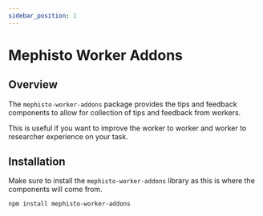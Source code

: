 ```yaml
---
sidebar_position: 1
---
```


# Mephisto Worker Addons

## Overview
The `mephisto-worker-addons` package provides the tips and feedback components to allow for collection of tips and feedback from workers.

This is useful if you want to improve the worker to worker and worker to researcher experience on your task.

## Installation
Make sure to install the `mephisto-worker-addons` library as this is where the components will come from.
```bash
npm install mephisto-worker-addons
```
